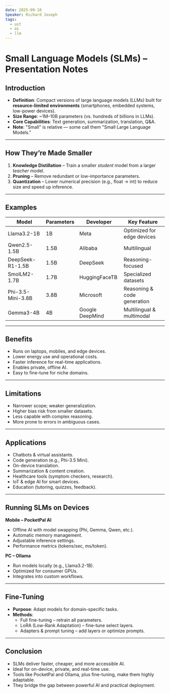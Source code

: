 ```yaml
---
date: 2025-09-10
Speaker: Richard Joseph
tags:
  - ust
  - ai
  - llm
---
```

# Small Language Models (SLMs) – Presentation Notes

## Introduction
- **Definition**: Compact versions of large language models (LLMs) built for **resource-limited environments** (smartphones, embedded systems, low-power devices).
- **Size Range**: ~1M–10B parameters (vs. hundreds of billions in LLMs).
- **Core Capabilities**: Text generation, summarization, translation, Q&A.
- **Note**: "Small" is relative — some call them "Small Large Language Models."

---

## How They’re Made Smaller
1. **Knowledge Distillation** – Train a smaller *student* model from a larger *teacher* model.
2. **Pruning** – Remove redundant or low-importance parameters.
3. **Quantization** – Lower numerical precision (e.g., float → int) to reduce size and speed up inference.

---

## Examples
| Model             | Parameters | Developer       | Key Feature                 |
| ----------------- | ---------- | --------------- | --------------------------- |
| Llama3.2-1B       | 1B         | Meta            | Optimized for edge devices  |
| Qwen2.5-1.5B      | 1.5B       | Alibaba         | Multilingual                |
| DeepSeek-R1-1.5B  | 1.5B       | DeepSeek        | Reasoning-focused           |
| SmolLM2-1.7B      | 1.7B       | HuggingFaceTB   | Specialized datasets        |
| Phi-3.5-Mini-3.8B | 3.8B       | Microsoft       | Reasoning & code generation |
| Gemma3-4B         | 4B         | Google DeepMind | Multilingual & multimodal   |

---

## Benefits
- Runs on laptops, mobiles, and edge devices.
- Lower energy use and operational costs.
- Faster inference for real-time applications.
- Enables private, offline AI.
- Easy to fine-tune for niche domains.

---

## Limitations
- Narrower scope; weaker generalization.
- Higher bias risk from smaller datasets.
- Less capable with complex reasoning.
- More prone to errors in ambiguous cases.

---

## Applications
- Chatbots & virtual assistants.
- Code generation (e.g., Phi-3.5 Mini).
- On-device translation.
- Summarization & content creation.
- Healthcare tools (symptom checkers, research).
- IoT & edge AI for smart devices.
- Education (tutoring, quizzes, feedback).

---

## Running SLMs on Devices

**Mobile – PocketPal AI**
- Offline AI with model swapping (Phi, Gemma, Qwen, etc.).
- Automatic memory management.
- Adjustable inference settings.
- Performance metrics (tokens/sec, ms/token).

**PC – Ollama**
- Run models locally (e.g., Llama3.2-1B).
- Optimized for consumer GPUs.
- Integrates into custom workflows.

---

## Fine-Tuning
- **Purpose**: Adapt models for domain-specific tasks.
- **Methods**:
  - Full fine-tuning – retrain all parameters.
  - LoRA (Low-Rank Adaptation) – fine-tune select layers.
  - Adapters & prompt tuning – add layers or optimize prompts.

---

## Conclusion
- SLMs deliver faster, cheaper, and more accessible AI.
- Ideal for on-device, private, and real-time use.
- Tools like PocketPal and Ollama, plus fine-tuning, make them highly adaptable.
- They bridge the gap between powerful AI and practical deployment.